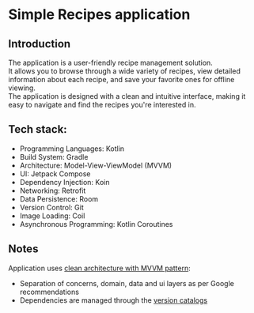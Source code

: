 # Simple Recipes application
## Introduction 

The application is a user-friendly recipe management solution.  
It allows you to browse through a wide variety of recipes, view detailed information about each recipe, and save your favorite ones for offline viewing.  
The application is designed with a clean and intuitive interface, making it easy to navigate and find the recipes you're interested in.  


## Tech stack:

- Programming Languages: Kotlin
- Build System: Gradle
- Architecture: Model-View-ViewModel (MVVM)
- UI: Jetpack Compose
- Dependency Injection: Koin
- Networking: Retrofit
- Data Persistence: Room
- Version Control: Git
- Image Loading: Coil
- Asynchronous Programming: Kotlin Coroutines


## Notes
Application uses [clean architecture with MVVM pattern](https://developer.android.com/topic/architecture):
- Separation of concerns, domain, data and ui layers as per Google recommendations
- Dependencies are managed through the [version catalogs](https://developer.android.com/build/migrate-to-catalogs)